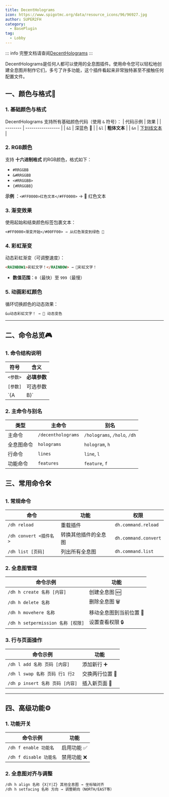 ```yaml
---
title: DecentHolograms
icon: https://www.spigotmc.org/data/resource_icons/96/96927.jpg
author: SUPER2FH
category:
  - BasePlugin
tag: 
  - Lobby
---
```




::: info 完整文档请查阅[DecentHolograms](https://wiki.decentholograms.eu/)
:::

DecentHolograms是任何人都可以使用的全息图插件。使用命令您可以轻松地创建全息图并制作它们，多亏了许多功能，这个插件看起来非常独特甚至不接触任何配置文件。



## **一、颜色与格式🌈**

### **1. 基础颜色与格式**
DecentHolograms 支持所有基础颜色代码（使用 `&` 符号）：
| 代码示例 | 效果              |
| -------- | ----------------- |
| `&1`     | 深蓝色 🔵          |
| `&l`     | **粗体文本**      |
| `&n`     | <u>下划线文本</u> |

### **2. RGB颜色**
支持 **十六进制格式** 的RGB颜色，格式如下：

- `#RRGGBB`
- `&#RRGGBB`
- `<#RRGGBB>`
- `{#RRGGBB}`

**示例** ：`<#FF0000>红色文本</#FF0000>` → 🔴 红色文本

### 3. 渐变效果
使用起始和结束颜色标签包裹文本：
```markdown
<#FF0000>渐变开始</#00FF00> → 从红色渐变到绿色 🌈
```

### **4. 彩虹渐变**
动态彩虹渐变（可调整速度）：
```markdown
<RAINBOW1>彩虹文字！</RAINBOW> → 🌈彩虹文字！
```
- **数值范围**：`0`（最快）至 `999`（最慢）

### 5. 动画彩虹颜色
循环切换颜色的动态效果：
```markdown
&u动态彩虹文字！ → 🎨 动态变色
```

---

## **二、命令总览🎮**

### **1. 命令结构说明**
| 符号     | 含义                  |
| -------- | --------------------- |
| `<参数>` | **必填参数**          |
| `[参数]` | 可选参数              |
| `{A|B}`  | 可选值（用 `|` 分隔） |

### **2. 主命令与别名**
| 类型       | 主命令             | 别名                         |
| ---------- | ------------------ | ---------------------------- |
| 主命令     | `/decentholograms` | `/holograms`, `/holo`, `/dh` |
| 全息图命令 | `holograms`        | `hologram`, `h`              |
| 行命令     | `lines`            | `line`, `l`                  |
| 功能命令   | `features`         | `feature`, `f`               |

## **三、常用命令🛠️**

### **1. 常规命令**
| 命令                   | 功能                 | 权限                 |
| ---------------------- | -------------------- | -------------------- |
| `/dh reload`           | 重载插件             | `dh.command.reload`  |
| `/dh convert <插件名>` | 转换其他插件的全息图 | `dh.command.convert` |
| `/dh list [页码]`      | 列出所有全息图       | `dh.command.list`    |

### **2. 全息图管理**
| 命令示例                          | 功能                   |
| --------------------------------- | ---------------------- |
| `/dh h create 名称 [内容]`        | 创建全息图 🆕           |
| `/dh h delete 名称`               | 删除全息图 🗑️           |
| `/dh h movehere 名称`             | 移动全息图到当前位置 🚀 |
| `/dh h setpermission 名称 [权限]` | 设置查看权限 🔒         |

### **3. 行与页面操作**
| 命令示例                        | 功能           |
| ------------------------------- | -------------- |
| `/dh l add 名称 页码 [内容]`    | 添加新行 ➕     |
| `/dh l swap 名称 页码 行1 行2`  | 交换两行位置 🔄 |
| `/dh p insert 名称 页码 [内容]` | 插入新页面 📄   |

---

## 四、高级功能⚙️

### **1. 功能开关**
| 命令示例               | 功能       |
| ---------------------- | ---------- |
| `/dh f enable 功能名`  | 启用功能 ✅ |
| `/dh f disable 功能名` | 禁用功能 ❌ |

### **2. 全息图对齐与调整**
```markdown
/dh h align 名称 {X|Y|Z} 其他全息图 → 坐标轴对齐
/dh h setfacing 名称 方向 → 调整朝向（NORTH/EAST等）
```

